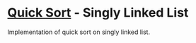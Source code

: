 # [Quick Sort](https://github.com/mg4603/Sorting/blob/master/Quick%20Sort/README.md) - Singly Linked List
Implementation of quick sort on singly linked list.


